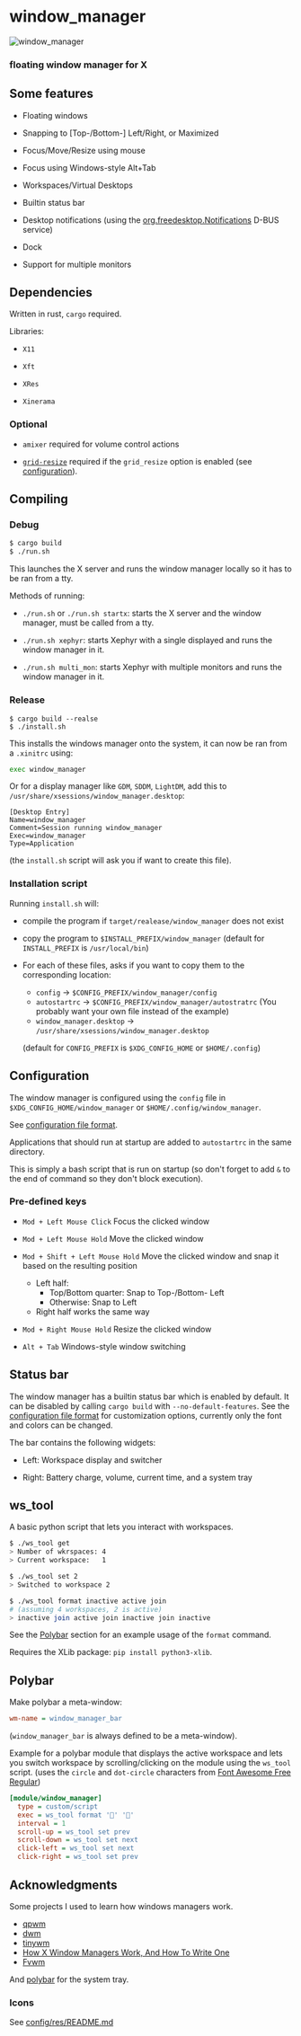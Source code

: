 # window_manager

![window_manager](./doc/screenshot.png)

### floating window manager for X

## Some features

- Floating windows

- Snapping to [Top-/Bottom-] Left/Right, or Maximized

- Focus/Move/Resize using mouse

- Focus using Windows-style Alt+Tab

- Workspaces/Virtual Desktops

- Builtin status bar

- Desktop notifications (using the [org.freedesktop.Notifications](https://specifications.freedesktop.org/notification-spec/notification-spec-latest.html) D-BUS service)

- Dock

- Support for multiple monitors

## Dependencies

Written in rust, `cargo` required.

Libraries:

- `X11`

- `Xft`

- `XRes`

- `Xinerama`

### Optional

- `amixer` required for volume control actions

- [`grid-resize`](https://github.com/JaMo42/grid-resize) required if the `grid_resize` option is enabled (see [configuration](./doc/CONFIG.md)).

## Compiling

### Debug

```sh
$ cargo build
$ ./run.sh
```

This launches the X server and runs the window manager locally so it has to be ran from a tty.

Methods of running:

- `./run.sh` or `./run.sh startx`: starts the X server and the window manager, must be called from a tty.

- `./run.sh xephyr`: starts Xephyr with a single displayed and runs the window manager in it.

- `./run.sh multi_mon`: starts Xephyr with multiple monitors and runs the window manager in it.

### Release

```
$ cargo build --realse
$ ./install.sh
```

This installs the windows manager onto the system, it can now be ran from a `.xinitrc` using:

```sh
exec window_manager
```

Or for a display manager like `GDM`, `SDDM`, `LightDM`, add this to `/usr/share/xsessions/window_manager.desktop`:

```desktop
[Desktop Entry]
Name=window_manager
Comment=Session running window_manager
Exec=window_manager
Type=Application
```

(the `install.sh` script will ask you if want to create this file).

### Installation script

Running `install.sh` will:

- compile the program if `target/realease/window_manager` does not exist

- copy the program to `$INSTALL_PREFIX/window_manager` (default for `INSTALL_PREFIX` is `/usr/local/bin`)

- For each of these files, asks if you want to copy them to the corresponding location:
  - `config` -> `$CONFIG_PREFIX/window_manager/config`
  - `autostartrc` -> `$CONFIG_PREFIX/window_manager/autostratrc` (You probably want your own file instead of the example)
  - `window_manager.desktop` -> `/usr/share/xsessions/window_manager.desktop`

  (default for `CONFIG_PREFIX` is `$XDG_CONFIG_HOME` or `$HOME/.config`)

## Configuration

The window manager is configured using the `config` file in `$XDG_CONFIG_HOME/window_manager` or `$HOME/.config/window_manager`.

See [configuration file format](./doc/CONFIG.md).

Applications that should run at startup are added to `autostartrc` in the same directory.

This is simply a bash script that is run on startup (so don't forget to add `&` to the end of command so they don't block execution).

### Pre-defined keys

- `Mod + Left Mouse Click` Focus the clicked window

- `Mod + Left Mouse Hold` Move the clicked window

- `Mod + Shift + Left Mouse Hold` Move the clicked window and snap it based on the resulting position
  - Left half:
    - Top/Bottom quarter: Snap to Top-/Bottom- Left
    - Otherwise: Snap to Left
  - Right half works the same way

- `Mod + Right Mouse Hold` Resize the clicked window

- `Alt + Tab` Windows-style window switching

## Status bar

The window manager has a builtin status bar which is enabled by default.
It can be disabled by calling `cargo build` with `--no-default-features`.
See the [configuration file format](./doc/CONFIG.md) for customization options,
currently only the font and colors can be changed.

The bar contains the following widgets:

 - Left: Workspace display and switcher

 - Right: Battery charge, volume, current time, and a system tray

## ws_tool

A basic python script that lets you interact with workspaces.

```sh
$ ./ws_tool get
> Number of wkrspaces: 4
> Current workspace:   1

$ ./ws_tool set 2
> Switched to workspace 2

$ ./ws_tool format inactive active join
# (assuming 4 workspaces, 2 is active)
> inactive join active join inactive join inactive
```

See the [Polybar](#polybar) section for an example usage of the `format` command.

Requires the XLib package: `pip install python3-xlib`.

## Polybar

Make polybar a meta-window:
```ini
wm-name = window_manager_bar
```
(`window_manager_bar` is always defined to be a meta-window).


Example for a polybar module that displays the active workspace and lets you switch workspace by scrolling/clicking on the module using the `ws_tool` script.
(uses the `circle` and `dot-circle` characters from [Font Awesome Free Regular](https://fontawesome.com/docs/desktop/setup/get-started))

```ini
[module/window_manager]
  type = custom/script
  exec = ws_tool format '' ''
  interval = 1
  scroll-up = ws_tool set prev
  scroll-down = ws_tool set next
  click-left = ws_tool set next
  click-right = ws_tool set prev
```

## Acknowledgments

Some projects I used to learn how windows managers work.

- [qpwm](https://github.com/ssleert/qpwm/)
- [dwm](https://dwm.suckless.org/)
- [tinywm](https://github.com/mackstann/tinywm)
- [How X Window Managers Work, And How To Write One](https://jichu4n.com/posts/how-x-window-managers-work-and-how-to-write-one-part-i/)
- [Fvwm](https://www.fvwm.org/)

And [polybar](https://github.com/polybar/polybar) for the system tray.

### Icons

See [config/res/README.md](./config/res/README.md)
